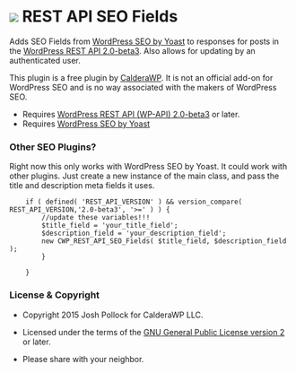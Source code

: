 <a href="https://calderawp.com/"><img src="https://calderawp.com/wp-content/uploads/2015/04/cwp-logo-horizontal.png" style="display:inline-block;"/></a>
REST API SEO Fields
==================

Adds SEO Fields from [WordPress SEO by Yoast](https://wordpress.org/plugins/wordpress-seo/) to responses for posts in the [WordPress REST API 2.0-beta3](https://wordpress.org/plugins/rest-api/). Also allows for updating by an authenticated user.

This plugin is a free plugin by [CalderaWP](https://CalderaWP.com). It is not an official add-on for WordPress SEO and is no way associated with the makers of WordPress SEO.

* Requires [WordPress REST API (WP-API) 2.0-beta3](https://wordpress.org/plugins/rest-api/) or later.
* Requires [WordPress SEO by Yoast](https://wordpress.org/plugins/wordpress-seo/)


### Other SEO Plugins?
Right now this only works with WordPress SEO by Yoast. It could work with other plugins. Just create a new instance of the main class, and pass the title and description meta fields it uses.

```
    if ( defined( 'REST_API_VERSION' ) && version_compare( REST_API_VERSION,'2.0-beta3', '>=' ) ) {
        //update these variables!!!
        $title_field = 'your_title_field';
        $description_field = 'your_description_field';
        new CWP_REST_API_SEO_Fields( $title_field, $description_field );
		}

	}
```

### License & Copyright
* Copyright 2015 Josh Pollock for CalderaWP LLC.

* Licensed under the terms of the [GNU General Public License version 2](http://www.gnu.org/licenses/gpl-2.0.html) or later.

* Please share with your neighbor.

